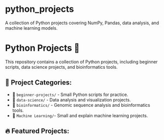 # python_projects
A collection of Python projects covering NumPy, Pandas, data analysis, and machine learning models.
# Python Projects 🚀

This repository contains a collection of Python projects, including beginner scripts, data science projects, and bioinformatics tools.

## 📂 Project Categories:
- 🔹 `beginner-projects/` - Small Python scripts for practice.
- 🔹 `data-science/` - Data analysis and visualization projects.
- 🔹 `bioinformatics/` - Genomic sequence analysis and bioinformatics tools.
- 🔹 `Machine Learning/`- Small and explain machine learning projects.

## 🔥 Featured Projects: 


